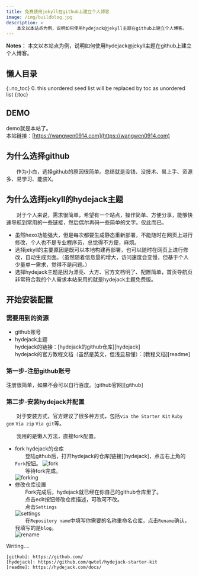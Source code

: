 ```yaml
---
title: 免费使用jekyll在github上建立个人博客
image: /img/buildblog.jpg
description: >
    本文以本站点为例，说明如何使用hydejack@jekyll主题在github上建立个人博客。
---
```


**Notes：**
本文以本站点为例，说明如何使用hydejack@jekyll主题在github上建立个人博客。

## 懒人目录
{:.no_toc}
0. this unordered seed list will be replaced by toc as unordered list
{:toc}

## DEMO
demo就是本站了。  
本站链接：[https://wangwen0914.com](https://wangwen0914.com)
## 为什么选择github
&#160; &#160; &#160; &#160;作为小白，选择github的原因很简单。总结就是没钱、没技术、易上手、资源多、易学习、能装X。
## 为什么选择jekyll的hydejack主题
&#160; &#160; &#160; &#160;对于个人来说，需求很简单，希望有一个站点，操作简单、方便分享，能够快速导航到常用的一些链接，然后偶尔再码一些简单的文字。仅此而已。
- 虽然hexo功能强大，但是每次都要生成静态重新部署，不能随时在网页上进行修改，个人也不是专业程序员，总觉得不方便，麻烦。
- 选择jekyll的主要原因是既可以本地构建再部署，也可以随时在网页上进行修改，自动生成页面。（虽然随着信息量的增大，访问速度会变慢，但基于个人少量单一需求，觉得不是问题。）
- 选择hydejack主题是因为漂亮、大方、官方文档明了、配置简单，首页导航页非常符合我的个人需求本站采用的就是hydejack主题免费版。
## 开始安装配置
### 需要用到的资源
- github账号  
- hydejack主题  
hydejack的链接：[hydejack的github仓库][hydejack]  
hydejack的官方教程文档（虽然是英文，但浅显易懂）：[教程文档][readme]  

### 第一步-注册github账号
注册很简单，如果不会可以自行百度。[github官网][github]
### 第二步-安装hydejack并配置
&#160; &#160; &#160; &#160;对于安装方式，官方建议了很多种方式，包括`via the Starter Kit` `Ruby gem` `Via zip` `Via git`等。  

&#160; &#160; &#160; &#160;我用的是懒人方法，直接fork配置。
- fork hydejack的仓库  
&#160; &#160; &#160; &#160;登陆github后，打开hydejack的仓库[链接][hydejack]，点击右上角的`Fork`按钮。
![fork](https://wangwen0914.com/img/buildblog/fork.jpg)  
&#160; &#160; &#160; &#160;等待fork完成。  
![forking](http://wangwen0914.com/img/buildblog/forking.jpg)  
- 修改仓库设置  
&#160; &#160; &#160; &#160;Fork完成后，hydejack就已经在你自己的github仓库里了。  
&#160; &#160; &#160; &#160;点击edit按钮修改仓库描述，可改可不改。  
&#160; &#160; &#160; &#160;点击`Settings`  
![settings](http://wangwen0914.com/img/buildblog/setting.jpg)  
&#160; &#160; &#160; &#160;在`Repository name`中填写你需要的名称重命名仓库，点击`Rename`确认，我填写的是`blog`。  
![rename](http://wangwen0914.com/img/buildblog/rename.jpg) 








Writing....


	[github]: https://github.com/
	[hydejack]: https://github.com/qwtel/hydejack-starter-kit
	[readme]: https://hydejack.com/docs/
